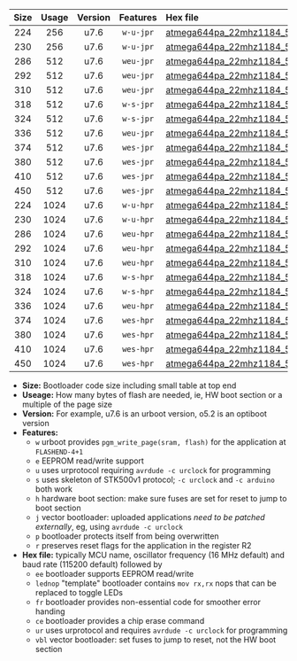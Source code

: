 |Size|Usage|Version|Features|Hex file|
|:-:|:-:|:-:|:-:|:--|
|224|256|u7.6|`w-u-jpr`|[atmega644pa_22mhz1184_57600bps_ur_vbl.hex](https://raw.githubusercontent.com/stefanrueger/urboot/main//atmega644pa_22mhz1184_57600bps_ur_vbl.hex)|
|230|256|u7.6|`w-u-jpr`|[atmega644pa_22mhz1184_57600bps_lednop_ur_vbl.hex](https://raw.githubusercontent.com/stefanrueger/urboot/main//atmega644pa_22mhz1184_57600bps_lednop_ur_vbl.hex)|
|286|512|u7.6|`weu-jpr`|[atmega644pa_22mhz1184_57600bps_ee_ur_vbl.hex](https://raw.githubusercontent.com/stefanrueger/urboot/main//atmega644pa_22mhz1184_57600bps_ee_ur_vbl.hex)|
|292|512|u7.6|`weu-jpr`|[atmega644pa_22mhz1184_57600bps_ee_lednop_ur_vbl.hex](https://raw.githubusercontent.com/stefanrueger/urboot/main//atmega644pa_22mhz1184_57600bps_ee_lednop_ur_vbl.hex)|
|310|512|u7.6|`weu-jpr`|[atmega644pa_22mhz1184_57600bps_ee_lednop_fr_ur_vbl.hex](https://raw.githubusercontent.com/stefanrueger/urboot/main//atmega644pa_22mhz1184_57600bps_ee_lednop_fr_ur_vbl.hex)|
|318|512|u7.6|`w-s-jpr`|[atmega644pa_22mhz1184_57600bps_vbl.hex](https://raw.githubusercontent.com/stefanrueger/urboot/main//atmega644pa_22mhz1184_57600bps_vbl.hex)|
|324|512|u7.6|`w-s-jpr`|[atmega644pa_22mhz1184_57600bps_lednop_vbl.hex](https://raw.githubusercontent.com/stefanrueger/urboot/main//atmega644pa_22mhz1184_57600bps_lednop_vbl.hex)|
|336|512|u7.6|`weu-jpr`|[atmega644pa_22mhz1184_57600bps_ee_lednop_fr_ce_ur_vbl.hex](https://raw.githubusercontent.com/stefanrueger/urboot/main//atmega644pa_22mhz1184_57600bps_ee_lednop_fr_ce_ur_vbl.hex)|
|374|512|u7.6|`wes-jpr`|[atmega644pa_22mhz1184_57600bps_ee_vbl.hex](https://raw.githubusercontent.com/stefanrueger/urboot/main//atmega644pa_22mhz1184_57600bps_ee_vbl.hex)|
|380|512|u7.6|`wes-jpr`|[atmega644pa_22mhz1184_57600bps_ee_lednop_vbl.hex](https://raw.githubusercontent.com/stefanrueger/urboot/main//atmega644pa_22mhz1184_57600bps_ee_lednop_vbl.hex)|
|410|512|u7.6|`wes-jpr`|[atmega644pa_22mhz1184_57600bps_ee_lednop_fr_vbl.hex](https://raw.githubusercontent.com/stefanrueger/urboot/main//atmega644pa_22mhz1184_57600bps_ee_lednop_fr_vbl.hex)|
|450|512|u7.6|`wes-jpr`|[atmega644pa_22mhz1184_57600bps_ee_lednop_fr_ce_vbl.hex](https://raw.githubusercontent.com/stefanrueger/urboot/main//atmega644pa_22mhz1184_57600bps_ee_lednop_fr_ce_vbl.hex)|
|224|1024|u7.6|`w-u-hpr`|[atmega644pa_22mhz1184_57600bps_ur.hex](https://raw.githubusercontent.com/stefanrueger/urboot/main//atmega644pa_22mhz1184_57600bps_ur.hex)|
|230|1024|u7.6|`w-u-hpr`|[atmega644pa_22mhz1184_57600bps_lednop_ur.hex](https://raw.githubusercontent.com/stefanrueger/urboot/main//atmega644pa_22mhz1184_57600bps_lednop_ur.hex)|
|286|1024|u7.6|`weu-hpr`|[atmega644pa_22mhz1184_57600bps_ee_ur.hex](https://raw.githubusercontent.com/stefanrueger/urboot/main//atmega644pa_22mhz1184_57600bps_ee_ur.hex)|
|292|1024|u7.6|`weu-hpr`|[atmega644pa_22mhz1184_57600bps_ee_lednop_ur.hex](https://raw.githubusercontent.com/stefanrueger/urboot/main//atmega644pa_22mhz1184_57600bps_ee_lednop_ur.hex)|
|310|1024|u7.6|`weu-hpr`|[atmega644pa_22mhz1184_57600bps_ee_lednop_fr_ur.hex](https://raw.githubusercontent.com/stefanrueger/urboot/main//atmega644pa_22mhz1184_57600bps_ee_lednop_fr_ur.hex)|
|318|1024|u7.6|`w-s-hpr`|[atmega644pa_22mhz1184_57600bps.hex](https://raw.githubusercontent.com/stefanrueger/urboot/main//atmega644pa_22mhz1184_57600bps.hex)|
|324|1024|u7.6|`w-s-hpr`|[atmega644pa_22mhz1184_57600bps_lednop.hex](https://raw.githubusercontent.com/stefanrueger/urboot/main//atmega644pa_22mhz1184_57600bps_lednop.hex)|
|336|1024|u7.6|`weu-hpr`|[atmega644pa_22mhz1184_57600bps_ee_lednop_fr_ce_ur.hex](https://raw.githubusercontent.com/stefanrueger/urboot/main//atmega644pa_22mhz1184_57600bps_ee_lednop_fr_ce_ur.hex)|
|374|1024|u7.6|`wes-hpr`|[atmega644pa_22mhz1184_57600bps_ee.hex](https://raw.githubusercontent.com/stefanrueger/urboot/main//atmega644pa_22mhz1184_57600bps_ee.hex)|
|380|1024|u7.6|`wes-hpr`|[atmega644pa_22mhz1184_57600bps_ee_lednop.hex](https://raw.githubusercontent.com/stefanrueger/urboot/main//atmega644pa_22mhz1184_57600bps_ee_lednop.hex)|
|410|1024|u7.6|`wes-hpr`|[atmega644pa_22mhz1184_57600bps_ee_lednop_fr.hex](https://raw.githubusercontent.com/stefanrueger/urboot/main//atmega644pa_22mhz1184_57600bps_ee_lednop_fr.hex)|
|450|1024|u7.6|`wes-hpr`|[atmega644pa_22mhz1184_57600bps_ee_lednop_fr_ce.hex](https://raw.githubusercontent.com/stefanrueger/urboot/main//atmega644pa_22mhz1184_57600bps_ee_lednop_fr_ce.hex)|

- **Size:** Bootloader code size including small table at top end
- **Useage:** How many bytes of flash are needed, ie, HW boot section or a multiple of the page size
- **Version:** For example, u7.6 is an urboot version, o5.2 is an optiboot version
- **Features:**
  + `w` urboot provides `pgm_write_page(sram, flash)` for the application at `FLASHEND-4+1`
  + `e` EEPROM read/write support
  + `u` uses urprotocol requiring `avrdude -c urclock` for programming
  + `s` uses skeleton of STK500v1 protocol; `-c urclock` and `-c arduino` both work
  + `h` hardware boot section: make sure fuses are set for reset to jump to boot section
  + `j` vector bootloader: uploaded applications *need to be patched externally*, eg, using `avrdude -c urclock`
  + `p` bootloader protects itself from being overwritten
  + `r` preserves reset flags for the application in the register R2
- **Hex file:** typically MCU name, oscillator frequency (16 MHz default) and baud rate (115200 default) followed by
  + `ee` bootloader supports EEPROM read/write
  + `lednop` "template" bootloader contains `mov rx,rx` nops that can be replaced to toggle LEDs
  + `fr` bootloader provides non-essential code for smoother error handing
  + `ce` bootloader provides a chip erase command
  + `ur` uses urprotocol and requires `avrdude -c urclock` for programming
  + `vbl` vector bootloader: set fuses to jump to reset, not the HW boot section
